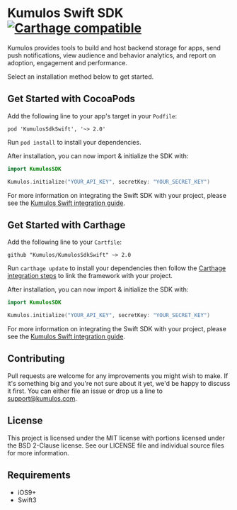 # Kumulos Swift SDK [![Carthage compatible](https://img.shields.io/badge/Carthage-compatible-4BC51D.svg?style=flat)](https://github.com/Carthage/Carthage)

Kumulos provides tools to build and host backend storage for apps, send push notifications, view audience and behavior analytics, and report on adoption, engagement and performance.

Select an installation method below to get started.

## Get Started with CocoaPods

Add the following line to your app's target in your `Podfile`:

```
pod 'KumulosSdkSwift', '~> 2.0'
```

Run `pod install` to install your dependencies.

After installation, you can now import & initialize the SDK with:

```swift
import KumulosSDK

Kumulos.initialize("YOUR_API_KEY", secretKey: "YOUR_SECRET_KEY")
```

For more information on integrating the Swift SDK with your project, please see the [Kumulos Swift integration guide](https://docs.kumulos.com/integration/swift).

## Get Started with Carthage

Add the following line to your `Cartfile`:

```
github "Kumulos/KumulosSdkSwift" ~> 2.0
```

Run `carthage update` to install your dependencies then follow the [Carthage integration steps](https://github.com/Carthage/Carthage#getting-started) to link the framework with your project.

After installation, you can now import & initialize the SDK with:

```swift
import KumulosSDK

Kumulos.initialize("YOUR_API_KEY", secretKey: "YOUR_SECRET_KEY")
```

For more information on integrating the Swift SDK with your project, please see the [Kumulos Swift integration guide](https://docs.kumulos.com/integration/swift).

## Contributing

Pull requests are welcome for any improvements you might wish to make. If it's something big and you're not sure about it yet, we'd be happy to discuss it first. You can either file an issue or drop us a line to [support@kumulos.com](mailto:support@kumulos.com).

## License

This project is licensed under the MIT license with portions licensed under the BSD 2-Clause license. See our LICENSE file and individual source files for more information.

## Requirements

- iOS9+
- Swift3
